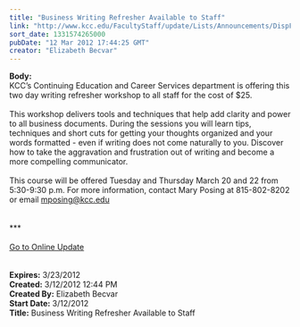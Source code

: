 ```yaml
---
title: "Business Writing Refresher Available to Staff"
link: "http://www.kcc.edu/FacultyStaff/update/Lists/Announcements/DispForm.aspx?ID=634"
sort_date: 1331574265000
pubDate: "12 Mar 2012 17:44:25 GMT"
creator: "Elizabeth Becvar"
---
```


<div><b>Body:</b> <div class="ExternalClass09024EBF09CA4DB3A9393E11F9BD8C6B">
<div>KCC’s Continuing Education and Career Services department is offering this two day writing refresher workshop to all staff for the cost of $25. </div>
<div> </div>
<div>This workshop delivers tools and techniques that help add clarity and power to all business documents. During the sessions you will learn tips, techniques and short cuts for getting your thoughts organized and your words formatted - even if writing does not come naturally to you. Discover how to take the aggravation and frustration out of writing and become a more compelling communicator.</div>
<div> </div>
<div>This course will be offered Tuesday and Thursday March 20 and 22 from 5:30-9:30 p.m. For more information, contact Mary Posing at 815-802-8202 or email <a href="mailto:mposing@kcc.edu">mposing@kcc.edu</a><br /></div>
<div> </div>
<div> </div>
<div>***</div>
<div> </div>
<div><a href="/FacultyStaff/update/Pages/dailyupdate.aspx">Go to Online Update</a></div>
<div><br /><font size="2"> <br /></div></font></div></div>
<div><b>Expires:</b> 3/23/2012</div>
<div><b>Created:</b> 3/12/2012 12:44 PM</div>
<div><b>Created By:</b> Elizabeth Becvar</div>
<div><b>Start Date:</b> 3/12/2012</div>
<div><b>Title:</b> Business Writing Refresher Available to Staff</div>
